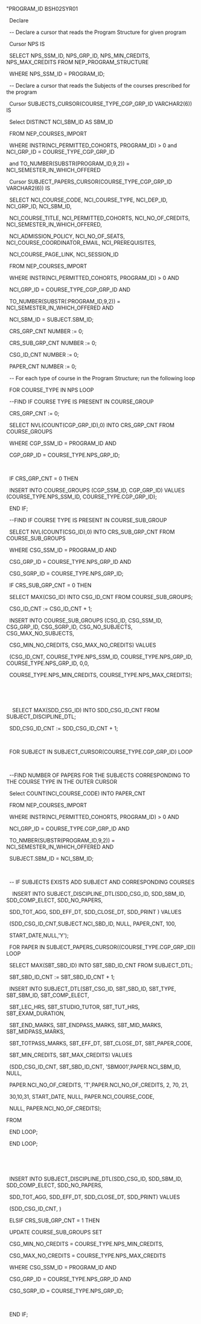 "PROGRAM\_ID BSH02SYR01



&nbsp;	Declare 



&nbsp;	-- Declare a cursor that reads the Program Structure for given program

&nbsp;	Cursor NPS IS

 		SELECT NPS\_SSM\_ID, NPS\_GRP\_ID, NPS\_MIN\_CREDITS, NPS\_MAX\_CREDITS FROM NEP\_PROGRAM\_STRUCTURE

 		WHERE NPS\_SSM\_ID = PROGRAM\_ID;



&nbsp;	-- Declare a cursor that reads the Subjects of the courses prescribed for the program

&nbsp;	Cursor SUBJECTS\_CURSOR(COURSE\_TYPE\_CGP\_GRP\_ID VARCHAR2(6)) IS

 		Select DISTINCT NCI\_SBM\_ID AS SBM\_ID

 		FROM NEP\_COURSES\_IMPORT

 		WHERE INSTR(NCI\_PERMITTED\_COHORTS, PROGRAM\_ID) > 0  and NCI\_GRP\_ID = COURSE\_TYPE\_CGP\_GRP\_ID

 				and TO\_NUMBER(SUBSTR(PROGRAM\_ID,9,2)) = NCI\_SEMESTER\_IN\_WHICH\_OFFERED



&nbsp;	Cursor SUBJECT\_PAPERS\_CURSOR(COURSE\_TYPE\_CGP\_GRP\_ID VARCHAR2(6)) IS

 		SELECT NCI\_COURSE\_CODE, NCI\_COURSE\_TYPE, NCI\_DEP\_ID, NCI\_GRP\_ID, NCI\_SBM\_ID,

 			NCI\_COURSE\_TITLE, NCI\_PERMITTED\_COHORTS, NCI\_NO\_OF\_CREDITS, NCI\_SEMESTER\_IN\_WHICH\_OFFERED,

 			NCI\_ADMISSION\_POLICY, NCI\_NO\_OF\_SEATS, NCI\_COURSE\_COORDINATOR\_EMAIL, NCI\_PREREQUISITES,

 			NCI\_COURSE\_PAGE\_LINK, NCI\_SESSION\_ID

 		FROM NEP\_COURSES\_IMPORT

 		WHERE 	INSTR(NCI\_PERMITTED\_COHORTS, PROGRAM\_ID) > 0 AND 

&nbsp;			NCI\_GRP\_ID =  COURSE\_TYPE\_CGP\_GRP\_ID AND

 			TO\_NUMBER(SUBSTR(:PROGRAM\_ID,9,2)) = NCI\_SEMESTER\_IN\_WHICH\_OFFERED AND 

&nbsp;			NCI\_SBM\_ID = SUBJECT.SBM\_ID;



 	CRS\_GRP\_CNT NUMBER := 0;

 	CRS\_SUB\_GRP\_CNT NUMBER := 0;

 	CSG\_ID\_CNT NUMBER := 0;

&nbsp;	PAPER\_CNT NUMBER := 0;



&nbsp;	-- For each type of course in the Program Structure; run the following loop

 	FOR COURSE\_TYPE IN NPS LOOP

 		--FIND IF COURSE TYPE IS PRESENT IN COURSE\_GROUP

 		CRS\_GRP\_CNT := 0;

 		SELECT NVL(COUNT(CGP\_GRP\_ID),0) INTO CRS\_GRP\_CNT  FROM COURSE\_GROUPS

 		WHERE 	CGP\_SSM\_ID = PROGRAM\_ID AND

 			CGP\_GRP\_ID = COURSE\_TYPE.NPS\_GRP\_ID;

 

 		IF CRS\_GRP\_CNT = 0 THEN

 			INSERT INTO COURSE\_GROUPS (CGP\_SSM\_ID, CGP\_GRP\_ID) VALUES (COURSE\_TYPE.NPS\_SSM\_ID, COURSE\_TYPE.CGP\_GRP\_ID);

 		END IF;



 		--FIND IF COURSE TYPE IS PRESENT IN COURSE\_SUB\_GROUP



 		SELECT NVL(COUNT(CSG\_ID),0) INTO CRS\_SUB\_GRP\_CNT  FROM COURSE\_SUB\_GROUPS

 		WHERE 	CSG\_SSM\_ID = PROGRAM\_ID AND

 			CSG\_GRP\_ID = COURSE\_TYPE.NPS\_GRP\_ID AND

 			CSG\_SGRP\_ID = COURSE\_TYPE.NPS\_GRP\_ID;



 		IF CRS\_SUB\_GRP\_CNT = 0 THEN

 			SELECT MAX(CSG\_ID) INTO CSG\_ID\_CNT FROM COURSE\_SUB\_GROUPS;

&nbsp;			CSG\_ID\_CNT := CSG\_ID\_CNT + 1;

 			INSERT INTO COURSE\_SUB\_GROUPS (CSG\_ID, CSG\_SSM\_ID, CSG\_GRP\_ID, CSG\_SGRP\_ID, CSG\_NO\_SUBJECTS, CSG\_MAX\_NO\_SUBJECTS,

 							CSG\_MIN\_NO\_CREDITS, CSG\_MAX\_NO\_CREDITS) VALUES

 					(CSG\_ID\_CNT, COURSE\_TYPE.NPS\_SSM\_ID, COURSE\_TYPE.NPS\_GRP\_ID, COURSE\_TYPE.NPS\_GRP\_ID, 0,0,

 					COURSE\_TYPE.NPS\_MIN\_CREDITS, COURSE\_TYPE.NPS\_MAX\_CREDITS);

&nbsp;			

&nbsp;			

&nbsp;			 	SELECT MAX(SDD\_CSG\_ID) INTO SDD\_CSG\_ID\_CNT FROM SUBJECT\_DISCIPLINE\_DTL;

 				SDD\_CSG\_ID\_CNT := SDD\_CSG\_ID\_CNT + 1;

 			

&nbsp;				FOR SUBJECT IN SUBJECT\_CURSOR(COURSE\_TYPE.CGP\_GRP\_ID)  LOOP

&nbsp;					

&nbsp;					--FIND NUMBER OF PAPERS FOR THE SUBJECTS CORRESPONDING TO THE COURSE TYPE IN THE OUTER CURSOR

&nbsp;					Select COUNT(NCI\_COURSE\_CODE) INTO PAPER\_CNT 						

&nbsp;					FROM NEP\_COURSES\_IMPORT

 					WHERE 	INSTR(NCI\_PERMITTED\_COHORTS, PROGRAM\_ID) > 0 AND

&nbsp;						NCI\_GRP\_ID = COURSE\_TYPE.CGP\_GRP\_ID AND 

&nbsp;						TO\_NMBER(SUBSTR(PROGRAM\_ID,9,2)) = NCI\_SEMESTER\_IN\_WHICH\_OFFERED AND

&nbsp;						SUBJECT.SBM\_ID = NCI\_SBM\_ID;

&nbsp;						

&nbsp;						-- IF SUBJECTS EXISTS ADD SUBJECT AND CORRESPONDING COURSES 

&nbsp;					 	INSERT INTO SUBJECT\_DISCIPLINE\_DTL(SDD\_CSG\_ID, SDD\_SBM\_ID, SDD\_COMP\_ELECT, SDD\_NO\_PAPERS,

&nbsp;									SDD\_TOT\_AGG, SDD\_EFF\_DT, SDD\_CLOSE\_DT, SDD\_PRINT ) VALUES

 								   	(SDD\_CSG\_ID\_CNT,SUBJECT.NCI\_SBD\_ID, NULL, PAPER\_CNT, 100, 

&nbsp;									START\_DATE,NULL,'Y');

&nbsp;						FOR PAPER IN SUBJECT\_PAPERS\_CURSOR((COURSE\_TYPE.CGP\_GRP\_ID)) LOOP

&nbsp;							SELECT MAX(SBT\_SBD\_ID) INTO SBT\_SBD\_ID\_CNT FROM SUBJECT\_DTL;

&nbsp;							SBT\_SBD\_ID\_CNT := SBT\_SBD\_ID\_CNT + 1;



&nbsp;							INSERT INTO SUBJECT\_DTL(SBT\_CSG\_ID, SBT\_SBD\_ID, SBT\_TYPE, SBT\_SBM\_ID, SBT\_COMP\_ELECT, 

&nbsp;										SBT\_LEC\_HRS, SBT\_STUDIO\_TUTOR, SBT\_TUT\_HRS, SBT\_EXAM\_DURATION, 

&nbsp;										SBT\_END\_MARKS, SBT\_ENDPASS\_MARKS, SBT\_MID\_MARKS, SBT\_MIDPASS\_MARKS,

&nbsp;										SBT\_TOTPASS\_MARKS, SBT\_EFF\_DT, SBT\_CLOSE\_DT, SBT\_PAPER\_CODE, 

&nbsp;										SBT\_MIN\_CREDITS, SBT\_MAX\_CREDITS) VALUES 

&nbsp;										(SDD\_CSG\_ID\_CNT, SBT\_SBD\_ID\_CNT, 'SBM001',PAPER.NCI\_SBM\_ID, NULL,

&nbsp;										PAPER.NCI\_NO\_OF\_CREDITS, 'T',PAPER.NCI\_NO\_OF\_CREDITS, 2, 70, 21, 

&nbsp;										30,10,31, START\_DATE, NULL, PAPER.NCI\_COURSE\_CODE, 

&nbsp;										NULL, PAPER.NCI\_NO\_OF\_CREDITS);

FROM 	

&nbsp;						END LOOP;



&nbsp;					END LOOP;

&nbsp;			

&nbsp;			





&nbsp;			INSERT INTO SUBJECT\_DISCIPLINE\_DTL(SDD\_CSG\_ID, SDD\_SBM\_ID, SDD\_COMP\_ELECT, SDD\_NO\_PAPERS, 

&nbsp;							SDD\_TOT\_AGG, SDD\_EFF\_DT, SDD\_CLOSE\_DT, SDD\_PRINT) VALUES 

&nbsp;			(SDD\_CSG\_ID\_CNT, ) 

 		ELSIF CRS\_SUB\_GRP\_CNT = 1 THEN

 			UPDATE COURSE\_SUB\_GROUPS SET

 				CSG\_MIN\_NO\_CREDITS = COURSE\_TYPE.NPS\_MIN\_CREDITS,

 				CSG\_MAX\_NO\_CREDITS = COURSE\_TYPE.NPS\_MAX\_CREDITS

 			WHERE 	CSG\_SSM\_ID = PROGRAM\_ID AND

 				CSG\_GRP\_ID = COURSE\_TYPE.NPS\_GRP\_ID AND

 				CSG\_SGRP\_ID = COURSE\_TYPE.NPS\_GRP\_ID; 

 

 		END IF;

